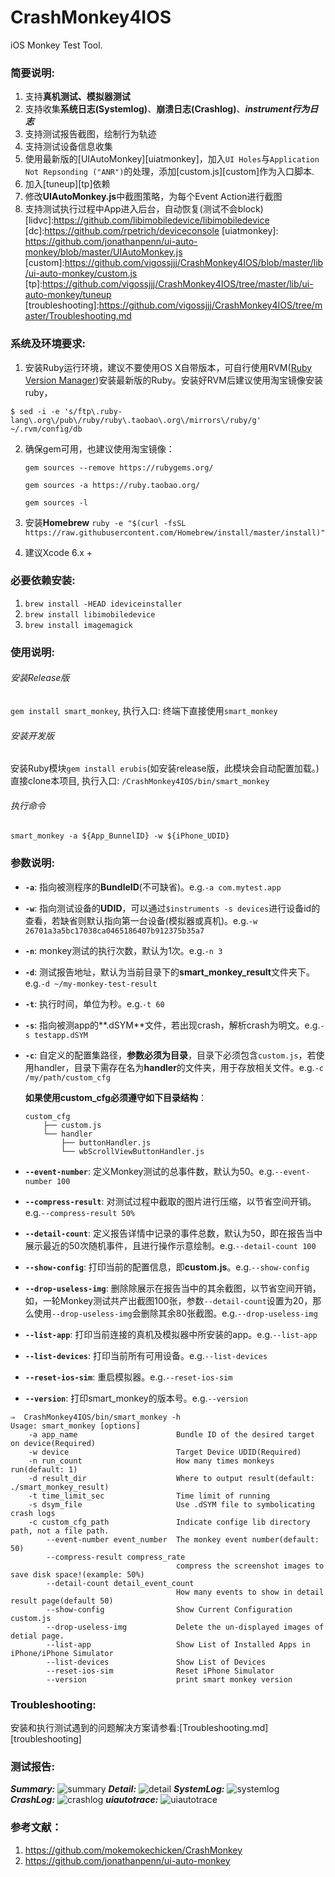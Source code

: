 # CrashMonkey4IOS
iOS Monkey Test Tool.

### 简要说明:
1. 支持**真机测试、模拟器测试**
2. 支持收集**系统日志(Systemlog)**、**崩溃日志(Crashlog)**、***instrument行为日志***
3. 支持测试报告截图，绘制行为轨迹
4. 支持测试设备信息收集
5. 使用最新版的[UIAutoMonkey][uiatmonkey]，加入`UI Holes`与`Application Not Repsonding ("ANR")`的处理，添加[custom.js][custom]作为入口脚本.
6. 加入[tuneup][tp]依赖
7. 修改**UIAutoMonkey.js**中截图策略，为每个Event Action进行截图
8. 支持测试执行过程中App进入后台，自动恢复(测试不会block)
  [lidvc]:https://github.com/libimobiledevice/libimobiledevice
  [dc]:https://github.com/rpetrich/deviceconsole
  [uiatmonkey]: https://github.com/jonathanpenn/ui-auto-monkey/blob/master/UIAutoMonkey.js
  [custom]:https://github.com/vigossjjj/CrashMonkey4IOS/blob/master/lib/ui-auto-monkey/custom.js
  [tp]:https://github.com/vigossjjj/CrashMonkey4IOS/tree/master/lib/ui-auto-monkey/tuneup
  [troubleshooting]:https://github.com/vigossjjj/CrashMonkey4IOS/tree/master/Troubleshooting.md

### 系统及环境要求:
1. 安装Ruby运行环境，建议不要使用OS X自带版本，可自行使用RVM([Ruby Version Manager](http://www.ruby-lang.org/en/downloads/))安装最新版的Ruby。安装好RVM后建议使用淘宝镜像安装ruby，

 `$ sed -i -e 's/ftp\.ruby-lang\.org\/pub\/ruby/ruby\.taobao\.org\/mirrors\/ruby/g' ~/.rvm/config/db`
 
2. 确保gem可用，也建议使用淘宝镜像：

 	`gem sources --remove https://rubygems.org/`

 	`gem sources -a https://ruby.taobao.org/`
 	
	`gem sources -l`
3. 安装**Homebrew** `ruby -e "$(curl -fsSL https://raw.githubusercontent.com/Homebrew/install/master/install)"`
4. 建议Xcode 6.x +

### 必要依赖安装:
1. `brew install -HEAD ideviceinstaller`
2. `brew install libimobiledevice`
3. `brew install imagemagick`

### 使用说明:
###### 安装Release版
`gem install smart_monkey`, 执行入口: 终端下直接使用`smart_monkey`
###### 安装开发版
安装Ruby模块`gem install erubis`(如安装release版，此模块会自动配置加载。)
直接clone本项目, 执行入口: `/CrashMonkey4IOS/bin/smart_monkey`

###### 执行命令
`smart_monkey -a ${App_BunnelID} -w ${iPhone_UDID}`

### 参数说明:

* **`-a`**: 指向被测程序的**BundleID**(不可缺省)。e.g.`-a com.mytest.app`
* **`-w`**: 指向测试设备的**UDID**，可以通过`$instruments -s devices`进行设备id的查看，若缺省则默认指向第一台设备(模拟器或真机)。e.g.`-w 26701a3a5bc17038ca0465186407b912375b35a7`
* **`-n`**: monkey测试的执行次数，默认为1次。e.g.`-n 3`
* **`-d`**: 测试报告地址，默认为当前目录下的**smart_monkey_result**文件夹下。e.g.`-d ~/my-monkey-test-result`
* **`-t`**: 执行时间，单位为秒。e.g.`-t 60`
* **`-s`**: 指向被测app的**.dSYM**文件，若出现crash，解析crash为明文。e.g.`-s testapp.dSYM`
* **`-c`**: 自定义的配置集路径，**参数必须为目录**，目录下必须包含`custom.js`，若使用handler，目录下需存在名为**handler**的文件夹，用于存放相关文件。e.g.`-c /my/path/custom_cfg`

	**如果使用custom_cfg必须遵守如下目录结构**：

	```
	custom_cfg
    	├── custom.js
    	└── handler
        	├── buttonHandler.js
        	└── wbScrollViewButtonHandler.js
	```
* **`--event-number`**: 定义Monkey测试的总事件数，默认为50。e.g.`--event-number 100`
* **`--compress-result`**: 对测试过程中截取的图片进行压缩，以节省空间开销。e.g.`--compress-result 50%`
* **`--detail-count`**: 定义报告详情中记录的事件总数，默认为50，即在报告当中展示最近的50次随机事件，且进行操作示意绘制。e.g.`--detail-count 100`
* **`--show-config`**: 打印当前的配置信息，即**custom.js**。e.g.`--show-config`
* **`--drop-useless-img`**: 删除除展示在报告当中的其余截图，以节省空间开销，如，一轮Monkey测试共产出截图100张，参数`--detail-count`设置为20，那么使用`--drop-useless-img`会删除其余80张截图。e.g.`--drop-useless-img`
* **`--list-app`**: 打印当前连接的真机及模拟器中所安装的app。e.g.`--list-app`
* **`--list-devices`**: 打印当前所有可用设备。e.g.`--list-devices`
* **`--reset-ios-sim`**: 重启模拟器。e.g.`--reset-ios-sim`
* **`--version`**: 打印smart_monkey的版本号。e.g.`--version`

```
⇒  CrashMonkey4IOS/bin/smart_monkey -h
Usage: smart_monkey [options]
    -a app_name                      Bundle ID of the desired target on device(Required)
    -w device                        Target Device UDID(Required)
    -n run_count                     How many times monkeys run(default: 1)
    -d result_dir                    Where to output result(default: ./smart_monkey_result)
    -t time_limit_sec                Time limit of running
    -s dsym_file                     Use .dSYM file to symbolicating crash logs
    -c custom_cfg_path               Indicate confige lib directory path, not a file path.
        --event-number event_number  The monkey event number(default: 50)
        --compress-result compress_rate
                                     compress the screenshot images to save disk space!(example: 50%)
        --detail-count detail_event_count
                                     How many events to show in detail result page(default 50)
        --show-config                Show Current Configuration custom.js
        --drop-useless-img           Delete the un-displayed images of detial page.
        --list-app                   Show List of Installed Apps in iPhone/iPhone Simulator
        --list-devices               Show List of Devices
        --reset-ios-sim              Reset iPhone Simulator
        --version                    print smart monkey version
```

### Troubleshooting:
安装和执行测试遇到的问题解决方案请参看:[Troubleshooting.md][troubleshooting]

### 测试报告:
***Summary:***
<img alt="summary" src="https://github.com/vigossjjj/CrashMonkey4IOS/blob/master/img/summary.jpg">
***Detail:***
<img alt="detail" src="https://github.com/vigossjjj/CrashMonkey4IOS/blob/master/img/detail.jpg">
***SystemLog:***
<img alt="systemlog" src="https://github.com/vigossjjj/CrashMonkey4IOS/blob/master/img/systemlog.jpg">
***CrashLog:***
<img alt="crashlog" src="https://github.com/vigossjjj/CrashMonkey4IOS/blob/master/img/crashlog.jpg">
***uiautotrace:***
<img alt="uiautotrace" src="https://github.com/vigossjjj/CrashMonkey4IOS/blob/master/img/uiauto_trace.jpg">

### 参考文献：
1. https://github.com/mokemokechicken/CrashMonkey
2. https://github.com/jonathanpenn/ui-auto-monkey
